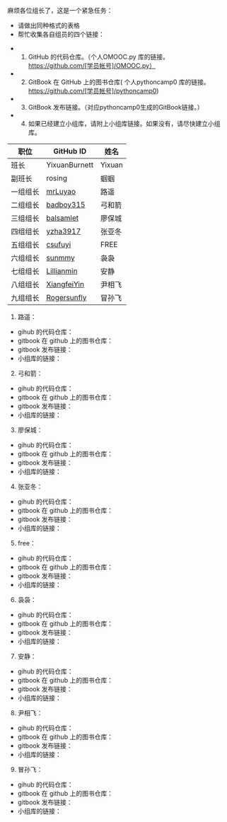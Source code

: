 麻烦各位组长了，这是一个紧急任务：  
* 请做出同种格式的表格  
* 帮忙收集各自组员的四个链接：  

> 
- 1. GitHub 的代码仓库。（个人OMOOC.py 库的链接。https://github.com/[学员帐号]/OMOOC.py）  
- 2. GitBook 在 GitHub 上的图书仓库( 个人pythoncamp0 库的链接。https://github.com/[学员帐号]/pythoncamp0)  
- 3. GitBook 发布链接。（对应pythoncamp0生成的GitBook链接。）  
- 4. 如果已经建立小组库，请附上小组库链接。如果没有，请尽快建立小组库。  




职位 | GitHub ID | 姓名
---- | ---- | ----
班长 | YixuanBurnett | Yixuan
副班长 | rosing | 蝈蝈
一组组长 | [mrLuyao](https://github.com/mrLuyao) | 路遥
二组组长 | [badboy315](https://github.com/badboy315) | 弓和箭
三组组长 | [balsamlet](https://github.com/balsamlet) | 廖保城
四组组长 | [yzha3917](https://github.com/yzha3917) | 张亚冬
五组组长 | [csufuyi](https://github.com/csufuyi) | FREE
六组组长 | [sunmmy](https://github.com/sunmmy) | 袅袅
七组组长 | [Lillianmin](https://github.com/Lillianmin) | 安静
八组组长 | [XiangfeiYin](https://github.com/XiangfeiYin) | 尹相飞
九组组长 | [Rogersunfly](https://github.com/Rogersunfly) | 冒孙飞



1. 路遥：   
- gihub 的代码仓库：  
- gitbook 在 github 上的图书仓库：  
- gitbook 发布链接：  
- 小组库的链接：  

2. 弓和箭：  
- gihub 的代码仓库：  
- gitbook 在 github 上的图书仓库：  
- gitbook 发布链接：  
- 小组库的链接：  

3. 廖保城：  
- gihub 的代码仓库：  
- gitbook 在 github 上的图书仓库：  
- gitbook 发布链接：  
- 小组库的链接：  

4. 张亚冬：  
- gihub 的代码仓库：  
- gitbook 在 github 上的图书仓库：  
- gitbook 发布链接：  
- 小组库的链接：  

5. free：  
- gihub 的代码仓库：  
- gitbook 在 github 上的图书仓库：  
- gitbook 发布链接：  
- 小组库的链接：  

6. 袅袅：  
- gihub 的代码仓库：  
- gitbook 在 github 上的图书仓库：  
- gitbook 发布链接：  
- 小组库的链接：  

7. 安静：  
- gihub 的代码仓库：  
- gitbook 在 github 上的图书仓库：  
- gitbook 发布链接：  
- 小组库的链接：  

8. 尹相飞：  
- gihub 的代码仓库：  
- gitbook 在 github 上的图书仓库：  
- gitbook 发布链接：  
- 小组库的链接：  

9. 冒孙飞：  
- gihub 的代码仓库：  
- gitbook 在 github 上的图书仓库：  
- gitbook 发布链接：  
- 小组库的链接：  

